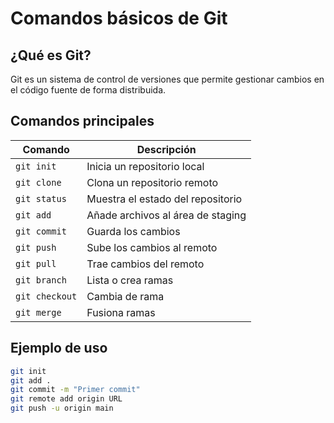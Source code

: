 # Comandos básicos de Git

## ¿Qué es Git?
Git es un sistema de control de versiones que permite gestionar cambios en el código fuente de forma distribuida.

## Comandos principales

| Comando | Descripción |
|--------|-------------|
| `git init` | Inicia un repositorio local |
| `git clone` | Clona un repositorio remoto |
| `git status` | Muestra el estado del repositorio |
| `git add` | Añade archivos al área de staging |
| `git commit` | Guarda los cambios |
| `git push` | Sube los cambios al remoto |
| `git pull` | Trae cambios del remoto |
| `git branch` | Lista o crea ramas |
| `git checkout` | Cambia de rama |
| `git merge` | Fusiona ramas |

## Ejemplo de uso

```bash
git init
git add .
git commit -m "Primer commit"
git remote add origin URL
git push -u origin main
 
